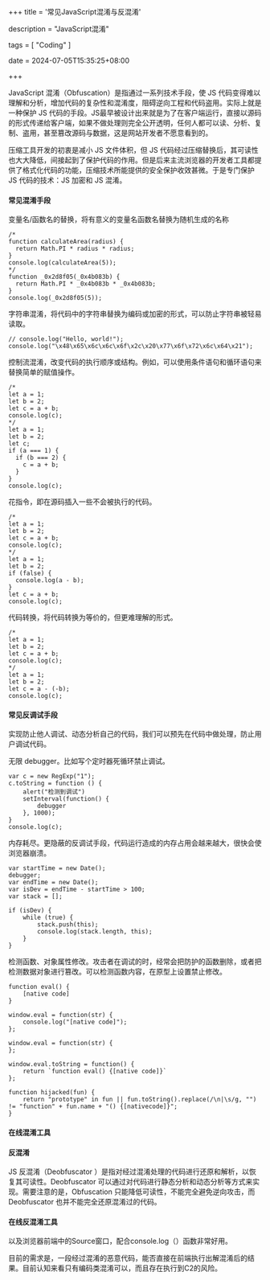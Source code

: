+++
title = '常见JavaScript混淆与反混淆'

description = "JavaScript混淆"

tags = [ "Coding" ]

date = 2024-07-05T15:35:25+08:00

+++

JavaScript 混淆（Obfuscation）是指通过一系列技术手段，使 JS 代码变得难以理解和分析，增加代码的复杂性和混淆度，阻碍逆向工程和代码盗用。实际上就是一种保护 JS 代码的手段。JS最早被设计出来就是为了在客户端运行，直接以源码的形式传递给客户端，如果不做处理则完全公开透明，任何人都可以读、分析、复制、盗用，甚至篡改源码与数据，这是网站开发者不愿意看到的。

压缩工具开发的初衷是减小 JS 文件体积，但 JS 代码经过压缩替换后，其可读性也大大降低，间接起到了保护代码的作用。但是后来主流浏览器的开发者工具都提供了格式化代码的功能，压缩技术所能提供的安全保护收效甚微。于是专门保护 JS 代码的技术：JS 加密和 JS 混淆。

#### 常见混淆手段

变量名/函数名的替换，将有意义的变量名函数名替换为随机生成的名称

```
/*
function calculateArea(radius) {
  return Math.PI * radius * radius;
}
console.log(calculateArea(5));
*/
function _0x2d8f05(_0x4b083b) {
  return Math.PI * _0x4b083b * _0x4b083b;
}
console.log(_0x2d8f05(5));
```

字符串混淆，将代码中的字符串替换为编码或加密的形式，可以防止字符串被轻易读取。

```
// console.log("Hello, world!");
console.log("\x48\x65\x6c\x6c\x6f\x2c\x20\x77\x6f\x72\x6c\x64\x21");
```

控制流混淆，改变代码的执行顺序或结构。例如，可以使用条件语句和循环语句来替换简单的赋值操作。

```
/*
let a = 1;
let b = 2;
let c = a + b;
console.log(c);
*/
let a = 1;
let b = 2;
let c;
if (a === 1) {
  if (b === 2) {
    c = a + b;
  }
}
console.log(c);
```

花指令，即在源码插入一些不会被执行的代码。

```
/*
let a = 1;
let b = 2;
let c = a + b;
console.log(c);
*/
let a = 1;
let b = 2;
if (false) {
  console.log(a - b);
}
let c = a + b;
console.log(c);
```

代码转换，将代码转换为等价的，但更难理解的形式。

```
/*
let a = 1;
let b = 2;
let c = a + b;
console.log(c);
*/
let a = 1;
let b = 2;
let c = a - (-b);
console.log(c);
```

#### 常见反调试手段

实现防止他人调试、动态分析自己的代码，我们可以预先在代码中做处理，防止用户调试代码。

无限 debugger。比如写个定时器死循环禁止调试。

```
var c = new RegExp("1");
c.toString = function () {
    alert("检测到调试")
    setInterval(function() {
        debugger
    }, 1000);
}
console.log(c);
```

内存耗尽。更隐蔽的反调试手段，代码运行造成的内存占用会越来越大，很快会使浏览器崩溃。

```
var startTime = new Date();
debugger;
var endTime = new Date();
var isDev = endTime - startTime > 100;
var stack = [];

if (isDev) {
    while (true) {
        stack.push(this);
        console.log(stack.length, this);
    }
}
```

检测函数、对象属性修改。攻击者在调试的时，经常会把防护的函数删除，或者把检测数据对象进行篡改。可以检测函数内容，在原型上设置禁止修改。

```
function eval() {
    [native code]
}

window.eval = function(str) {
    console.log("[native code]");
};

window.eval = function(str) {
};

window.eval.toString = function() {
    return `function eval() {[native code]}`
};

function hijacked(fun) {
    return "prototype" in fun || fun.toString().replace(/\n|\s/g, "") != "function" + fun.name + "() {[nativecode]}";
}
```

#### 在线混淆工具

[javascriptobfuscator.dev]: https://javascriptobfuscator.dev/

#### 反混淆

JS 反混淆（Deobfuscator ）是指对经过混淆处理的代码进行还原和解析，以恢复其可读性。Deobfuscator 可以通过对代码进行静态分析和动态分析等方式来实现。需要注意的是，Obfuscation 只能降低可读性，不能完全避免逆向攻击，而 Deobfuscator 也并不能完全还原混淆过的代码。

#### 在线反混淆工具

[javascript-deobfuscator]: https://droneshakti.org/
[Raz1ner JavaScript Deobfuscator]: https://dev-coco.github.io/Online-Tools/JavaScript-Deobfuscator.html
[synchrony deobuscator]: https://deobfuscate.relative.im/
[js-beauty]: https://beautifier.io/

以及浏览器前端中的Source窗口，配合console.log（）函数非常好用。

目前的需求是，一段经过混淆的恶意代码，能否直接在前端执行出解混淆后的结果。目前认知来看只有编码类混淆可以，而且存在执行到C2的风险。
